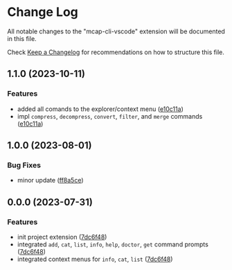 # Change Log

All notable changes to the "mcap-cli-vscode" extension will be documented in this file.

Check [Keep a Changelog](http://keepachangelog.com/) for recommendations on how to structure this file.

## 1.1.0 (2023-10-11)


### Features

* added all comands to the explorer/context menu ([e10c11a](https://github.com/tiwaojo/foxglove-mcap/commit/e10c11a6eceb0b583613a5d9d253f6209def1f3d))
* impl `compress`, `decompress`, `convert`, `filter`, and `merge` commands ([e10c11a](https://github.com/tiwaojo/foxglove-mcap/commit/e10c11a6eceb0b583613a5d9d253f6209def1f3d))

## 1.0.0 (2023-08-01)

### Bug Fixes
* minor update ([ff8a5ce](https://github.com/tiwaojo/foxglove-mcap/commit/ff8a5ce2c6edbdea5f68d269d885f5e01a2ec56f))

## 0.0.0 (2023-07-31)


### Features

* init project extension ([7dc6f48](https://github.com/tiwaojo/foxglove-mcap/commit/7dc6f485feca9e72d6ef9cc6778d3c837c63e453))
* integrated `add`, `cat`, `list`, `info`, `help`, `doctor`, `get` command prompts ([7dc6f48](https://github.com/tiwaojo/foxglove-mcap/commit/7dc6f485feca9e72d6ef9cc6778d3c837c63e453))
* integrated context menus for `info`, `cat`, `list` ([7dc6f48](https://github.com/tiwaojo/foxglove-mcap/commit/7dc6f485feca9e72d6ef9cc6778d3c837c63e453))
